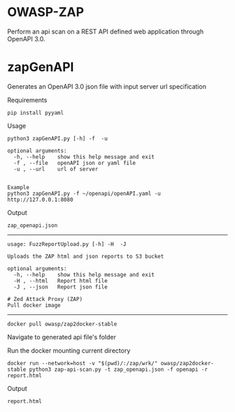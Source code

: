 # OWASP-ZAP
Perform an api scan on a REST API defined web application through OpenAPI 3.0.
# zapGenAPI
Generates an OpenAPI 3.0 json file with input server url specification

Requirements
```
pip install pyyaml
```
Usage
```
python3 zapGenAPI.py [-h] -f  -u

optional arguments:
  -h, --help    show this help message and exit
  -f , --file   openAPI json or yaml file
  -u , --url    url of server
  
  
Example
python3 zapGenAPI.py -f ~/openapi/openAPI.yaml -u http://127.0.0.1:8080
```
Output
```
zap_openapi.json
```

---

```
usage: FuzzReportUpload.py [-h] -H  -J

Uploads the ZAP html and json reports to S3 bucket

optional arguments:
  -h, --help    show this help message and exit
  -H , --html   Report html file
  -J , --json   Report json file

# Zed Attack Proxy (ZAP)
Pull docker image
```

---

```
docker pull owasp/zap2docker-stable
```
Navigate to generated api file's folder

Run the docker mounting current directory
```
docker run --network=host -v "$(pwd)/:/zap/wrk/" owasp/zap2docker-stable python3 zap-api-scan.py -t zap_openapi.json -f openapi -r report.html
```
Output
```
report.html
```
